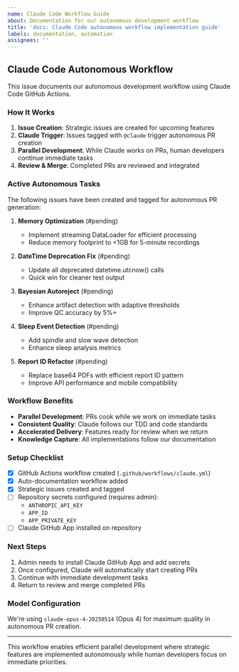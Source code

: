 ```yaml
---
name: Claude Code Workflow Guide
about: Documentation for our autonomous development workflow
title: 'docs: Claude Code autonomous workflow implementation guide'
labels: documentation, automation
assignees: ''
---
```


## Claude Code Autonomous Workflow

This issue documents our autonomous development workflow using Claude Code GitHub Actions.

### How It Works

1. **Issue Creation**: Strategic issues are created for upcoming features
2. **Claude Trigger**: Issues tagged with `@claude` trigger autonomous PR creation
3. **Parallel Development**: While Claude works on PRs, human developers continue immediate tasks
4. **Review & Merge**: Completed PRs are reviewed and integrated

### Active Autonomous Tasks

The following issues have been created and tagged for autonomous PR generation:

1. **Memory Optimization** (#pending)
   - Implement streaming DataLoader for efficient processing
   - Reduce memory footprint to <1GB for 5-minute recordings

2. **DateTime Deprecation Fix** (#pending)
   - Update all deprecated datetime.utcnow() calls
   - Quick win for cleaner test output

3. **Bayesian Autoreject** (#pending)
   - Enhance artifact detection with adaptive thresholds
   - Improve QC accuracy by 5%+

4. **Sleep Event Detection** (#pending)
   - Add spindle and slow wave detection
   - Enhance sleep analysis metrics

5. **Report ID Refactor** (#pending)
   - Replace base64 PDFs with efficient report ID pattern
   - Improve API performance and mobile compatibility

### Workflow Benefits

- **Parallel Development**: PRs cook while we work on immediate tasks
- **Consistent Quality**: Claude follows our TDD and code standards
- **Accelerated Delivery**: Features ready for review when we return
- **Knowledge Capture**: All implementations follow our documentation

### Setup Checklist

- [x] GitHub Actions workflow created (`.github/workflows/claude.yml`)
- [x] Auto-documentation workflow added
- [x] Strategic issues created and tagged
- [ ] Repository secrets configured (requires admin):
  - `ANTHROPIC_API_KEY`
  - `APP_ID`
  - `APP_PRIVATE_KEY`
- [ ] Claude GitHub App installed on repository

### Next Steps

1. Admin needs to install Claude GitHub App and add secrets
2. Once configured, Claude will automatically start creating PRs
3. Continue with immediate development tasks
4. Return to review and merge completed PRs

### Model Configuration

We're using `claude-opus-4-20250514` (Opus 4) for maximum quality in autonomous PR creation.

---

This workflow enables efficient parallel development where strategic features are implemented autonomously while human developers focus on immediate priorities.